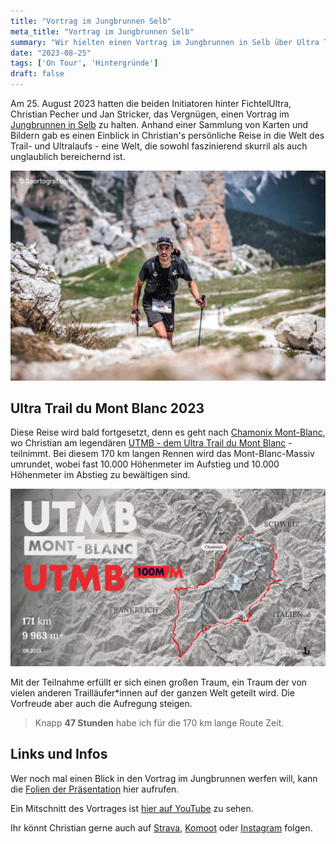 ```yaml
---
title: "Vortrag im Jungbrunnen Selb"
meta_title: "Vortrag im Jungbrunnen Selb"
summary: "Wir hielten einen Vortrag im Jungbrunnen in Selb über Ultra Trail Running."
date: "2023-08-25"
tags: ['On Tour', 'Hintergründe']
draft: false
---
```


Am 25. August 2023 hatten die beiden Initiatoren hinter FichtelUltra, Christian Pecher und Jan Stricker, das Vergnügen, einen Vortrag im [Jungbrunnen in Selb](https://jungbrunnen-selb.de/) zu halten. Anhand einer Sammlung von Karten und Bildern gab es einen Einblick in Christian's persönliche Reise in die Welt des Trail- und Ultralaufs - eine Welt, die sowohl faszinierend skurril als auch unglaublich bereichernd ist.

![Christian Pecher beim Lavaredo Ultra Trail 2023](images/09.jpeg "Christian Pecher beim Lavaredo Ultra Trail 2023 (Foto: Sportograf)")

## Ultra Trail du Mont Blanc 2023

Diese Reise wird bald fortgesetzt, denn es geht nach [Chamonix Mont-Blanc](https://de.chamonix.com/), wo Christian am legendären [UTMB - dem Ultra Trail du Mont Blanc](https://utmb.world/) - teilnimmt. Bei diesem 170 km langen Rennen wird das Mont-Blanc-Massiv umrundet, wobei fast 10.000 Höhenmeter im Aufstieg und 10.000 Höhenmeter im Abstieg zu bewältigen sind. 

![3D Karte welche die Route des Ultra Trail du Mont Blanc 2023 zeigt](images/10.jpeg "UTMB – Ultra Trail du Mont Blanc 2023")

Mit der Teilnahme erfüllt er sich einen großen Traum, ein Traum der von vielen anderen Trailläufer*innen auf der ganzen Welt geteilt wird. Die Vorfreude aber auch die Aufregung steigen.

>Knapp **47 Stunden** habe ich für die 170 km lange Route Zeit.

## Links und Infos

Wer noch mal einen Blick in den Vortrag im Jungbrunnen werfen will, kann die [Folien der Präsentation](https://www.figma.com/proto/pZUaecNRhv7q0AnA9ZH8tz/Ultra-Trails-Fichtelgebirge-x-Chamonix?page-id=0%3A1&type=design&node-id=1-2&viewport=353%2C24%2C0.02&t=NtYdLiWM9KPnxRZ8-1&scaling=contain&mode=design) hier aufrufen. 

Ein Mitschnitt des Vortrages ist [hier auf YouTube](https://youtu.be/cYYYXE_11sQ) zu sehen.

Ihr könnt Christian gerne auch auf [Strava](https://www.strava.com/athletes/24152579), [Komoot](https://www.komoot.de/user/510978844869) oder [Instagram](https://www.instagram.com/andthegoats/) folgen.